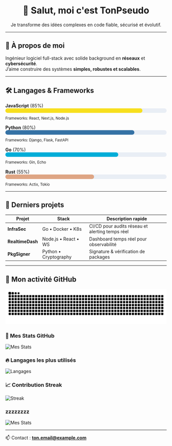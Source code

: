 
<h1 align="center">👋 Salut, moi c'est TonPseudo</h1>
<p align="center">
  Je transforme des idées complexes en code fiable, sécurisé et évolutif.
</p>

---

## 🚀 À propos de moi
Ingénieur logiciel full-stack avec solide background en **réseaux** et **cybersécurité**.  
J’aime construire des systèmes **simples, robustes et scalables**.

---

## 🛠️ Langages & Frameworks

<!-- Exemple JavaScript -->
<strong>JavaScript</strong> (85%)  
<svg width="100%" height="14">
  <rect width="100%" height="14" fill="#e9eef5" rx="7"/>
  <rect width="85%" height="14" fill="#f7df1e" rx="7"/>
</svg>
<sub>Frameworks: React, Next.js, Node.js</sub>  

<strong>Python</strong> (80%)  
<svg width="100%" height="14">
  <rect width="100%" height="14" fill="#e9eef5" rx="7"/>
  <rect width="80%" height="14" fill="#3572A5" rx="7"/>
</svg>
<sub>Frameworks: Django, Flask, FastAPI</sub>  

<strong>Go</strong> (70%)  
<svg width="100%" height="14">
  <rect width="100%" height="14" fill="#e9eef5" rx="7"/>
  <rect width="70%" height="14" fill="#00ADD8" rx="7"/>
</svg>
<sub>Frameworks: Gin, Echo</sub>  

<strong>Rust</strong> (55%)  
<svg width="100%" height="14">
  <rect width="100%" height="14" fill="#e9eef5" rx="7"/>
  <rect width="55%" height="14" fill="#dea584" rx="7"/>
</svg>
<sub>Frameworks: Actix, Tokio</sub>  

---

## 📂 Derniers projets

| Projet       | Stack                  | Description rapide |
|--------------|------------------------|--------------------|
| **InfraSec** | Go • Docker • K8s      | CI/CD pour audits réseau et alerting temps réel |
| **RealtimeDash** | Node.js • React • WS | Dashboard temps réel pour observabilité |
| **PkgSigner** | Python • Cryptography | Signature & vérification de packages |

---

## 🐍 Mon activité GitHub

![Snake animation](https://github.com/SKH1995/SKH1995/blob/output/github-contribution-grid-snake.svg)

### 🚀 Mes Stats GitHub
![Mes Stats](https://github-readme-stats.vercel.app/api?username=SKH1995&show_icons=true&theme=radical)

### 🔥 Langages les plus utilisés
![Langages](https://github-readme-stats.vercel.app/api/top-langs/?username=SKH1995&layout=compact&theme=radical)

### 📈 Contribution Streak
![Streak](https://streak-stats.demolab.com?user=SKH1995&theme=radical&hide_border=true)

### zzzzzzzz
![Mes Stats](github-readme-stats-kohl-nu-80.vercel.app/api?username=SKH1995&show_icons=true&count_private=true&theme=radical)



---

📫 Contact : **ton.email@example.com**

